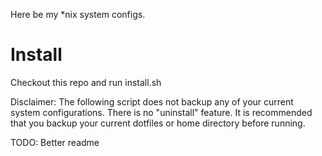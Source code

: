 Here be my *nix system configs. 

#

# Install 

Checkout this repo and run install.sh

Disclaimer: The following script does not backup any of your current system configurations. There is no "uninstall" feature. It is recommended that you backup your current dotfiles or home directory before running.

TODO: Better readme
